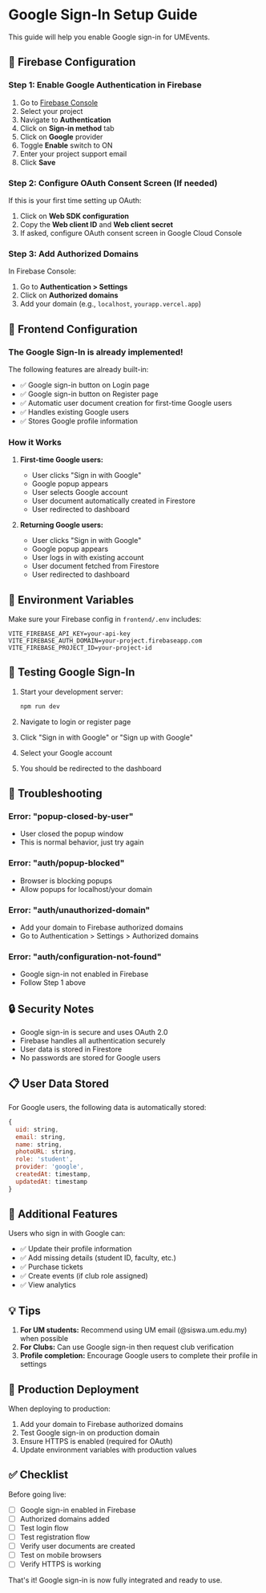 # Google Sign-In Setup Guide

This guide will help you enable Google sign-in for UMEvents.

## 🔧 Firebase Configuration

### Step 1: Enable Google Authentication in Firebase

1. Go to [Firebase Console](https://console.firebase.google.com/)
2. Select your project
3. Navigate to **Authentication**
4. Click on **Sign-in method** tab
5. Click on **Google** provider
6. Toggle **Enable** switch to ON
7. Enter your project support email
8. Click **Save**

### Step 2: Configure OAuth Consent Screen (If needed)

If this is your first time setting up OAuth:

1. Click on **Web SDK configuration**
2. Copy the **Web client ID** and **Web client secret**
3. If asked, configure OAuth consent screen in Google Cloud Console

### Step 3: Add Authorized Domains

In Firebase Console:
1. Go to **Authentication > Settings**
2. Click on **Authorized domains**
3. Add your domain (e.g., `localhost`, `yourapp.vercel.app`)

## 🎨 Frontend Configuration

### The Google Sign-In is already implemented!

The following features are already built-in:

- ✅ Google sign-in button on Login page
- ✅ Google sign-in button on Register page
- ✅ Automatic user document creation for first-time Google users
- ✅ Handles existing Google users
- ✅ Stores Google profile information

### How it Works

1. **First-time Google users:**
   - User clicks "Sign in with Google"
   - Google popup appears
   - User selects Google account
   - User document automatically created in Firestore
   - User redirected to dashboard

2. **Returning Google users:**
   - User clicks "Sign in with Google"
   - Google popup appears
   - User logs in with existing account
   - User document fetched from Firestore
   - User redirected to dashboard

## 📝 Environment Variables

Make sure your Firebase config in `frontend/.env` includes:

```env
VITE_FIREBASE_API_KEY=your-api-key
VITE_FIREBASE_AUTH_DOMAIN=your-project.firebaseapp.com
VITE_FIREBASE_PROJECT_ID=your-project-id
```

## 🧪 Testing Google Sign-In

1. Start your development server:
   ```bash
   npm run dev
   ```

2. Navigate to login or register page

3. Click "Sign in with Google" or "Sign up with Google"

4. Select your Google account

5. You should be redirected to the dashboard

## 🐛 Troubleshooting

### Error: "popup-closed-by-user"
- User closed the popup window
- This is normal behavior, just try again

### Error: "auth/popup-blocked"
- Browser is blocking popups
- Allow popups for localhost/your domain

### Error: "auth/unauthorized-domain"
- Add your domain to Firebase authorized domains
- Go to Authentication > Settings > Authorized domains

### Error: "auth/configuration-not-found"
- Google sign-in not enabled in Firebase
- Follow Step 1 above

## 🔒 Security Notes

- Google sign-in is secure and uses OAuth 2.0
- Firebase handles all authentication securely
- User data is stored in Firestore
- No passwords are stored for Google users

## 📋 User Data Stored

For Google users, the following data is automatically stored:

```javascript
{
  uid: string,
  email: string,
  name: string,
  photoURL: string,
  role: 'student',
  provider: 'google',
  createdAt: timestamp,
  updatedAt: timestamp
}
```

## 🎯 Additional Features

Users who sign in with Google can:
- ✅ Update their profile information
- ✅ Add missing details (student ID, faculty, etc.)
- ✅ Purchase tickets
- ✅ Create events (if club role assigned)
- ✅ View analytics

## 💡 Tips

1. **For UM students:** Recommend using UM email (@siswa.um.edu.my) when possible
2. **For Clubs:** Can use Google sign-in then request club verification
3. **Profile completion:** Encourage Google users to complete their profile in settings

## 🚀 Production Deployment

When deploying to production:

1. Add your domain to Firebase authorized domains
2. Test Google sign-in on production domain
3. Ensure HTTPS is enabled (required for OAuth)
4. Update environment variables with production values

## ✅ Checklist

Before going live:
- [ ] Google sign-in enabled in Firebase
- [ ] Authorized domains added
- [ ] Test login flow
- [ ] Test registration flow
- [ ] Verify user documents are created
- [ ] Test on mobile browsers
- [ ] Verify HTTPS is working

That's it! Google sign-in is now fully integrated and ready to use.


